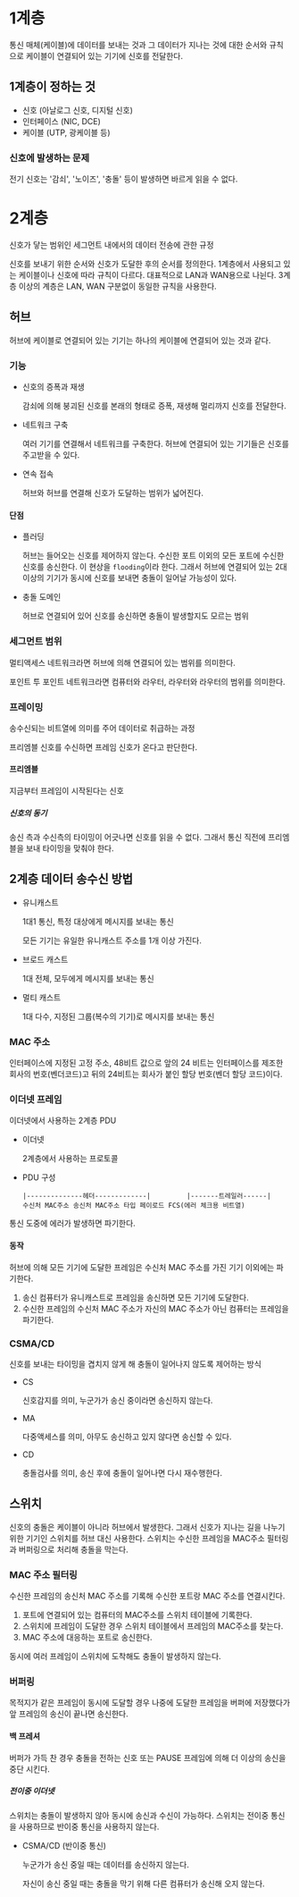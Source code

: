# 1계층

통신 매체(케이블)에 데이터를 보내는 것과 그 데이터가 지나는 것에 대한 순서와 규칙으로 케이블이 연결되어 있는 기기에 신호를 전달한다.

## 1계층이 정하는 것

- 신호 (아날로그 신호, 디지털 신호)
- 인터페이스 (NIC, DCE)
- 케이블 (UTP, 광케이블 등)

### 신호에 발생하는 문제

전기 신호는 '감쇠', '노이즈', '충돌' 등이 발생하면 바르게 읽을 수 없다.

# 2계층

신호가 닿는 범위인 세그먼트 내에서의 데이터 전송에 관한 규정

신호를 보내기 위한 순서와 신호가 도달한 후의 순서를 정의한다.
1계층에서 사용되고 있는 케이블이나 신호에 따라 규칙이 다르다. 대표적으로 LAN과 WAN용으로 나뉜다. 3계층 이상의 계층은 LAN, WAN 구분없이 동일한 규칙을 사용한다.

## 허브

허브에 케이블로 연결되어 있는 기기는 하나의 케이블에 연결되어 있는 것과 같다.

### 기능

- 신호의 증폭과 재생

  감쇠에 의해 붕괴된 신호를 본래의 형태로 증폭, 재생해 멀리까지 신호를 전달한다.

- 네트워크 구축

  여러 기기를 연결해서 네트워크를 구축한다. 허브에 연결되어 있는 기기들은 신호를 주고받을 수 있다.

- 연속 접속

  허브와 허브를 연결해 신호가 도달하는 범위가 넓어진다.

#### 단점

- 플러딩

  허브는 들어오는 신호를 제어하지 않는다. 수신한 포트 이외의 모든 포트에 수신한 신호를 송신한다. 이 현상을 `flooding`이라 한다. 그래서 허브에 연결되어 있는 2대 이상의 기기가 동시에 신호를 보내면 충돌이 일어날 가능성이 있다.

- 충돌 도메인

  허브로 연결되어 있어 신호를 송신하면 충돌이 발생할지도 모르는 범위

### 세그먼트 범위

멀티액세스 네트워크라면 허브에 의해 연결되어 있는 범위를 의미한다.

포인트 투 포인트 네트워크라면 컴퓨터와 라우터, 라우터와 라우터의 범위를 의미한다.

### 프레이밍

송수신되는 비트열에 의미를 주어 데이터로 취급하는 과정

프리엠블 신호를 수신하면 프레임 신호가 온다고 판단한다.

#### 프리엠블

지금부터 프레임이 시작된다는 신호

##### 신호의 동기

송신 측과 수신측의 타이밍이 어긋나면 신호를 읽을 수 없다. 그래서 통신 직전에 프리엠블을 보내 타이밍을 맞춰야 한다.

## 2계층 데이터 송수신 방법

- 유니캐스트

  1대1 통신, 특정 대상에게 메시지를 보내는 통신

  모든 기기는 유일한 유니캐스트 주소를 1개 이상 가진다.

- 브로드 캐스트

  1대 전체, 모두에게 메시지를 보내는 통신

- 멀티 캐스트

  1대 다수, 지정된 그룹(복수의 기기)로 메시지를 보내는 통신

### MAC 주소

인터페이스에 지정된 고정 주소, 48비트 값으로 앞의 24 비트는 인터페이스를 제조한 회사의 번호(벤더코드)고 뒤의 24비트는 회사가 붙인 할당 번호(벤더 할당 코드)이다.

### 이더넷 프레임

이더넷에서 사용하는 2계층 PDU

- 이더넷

  2계층에서 사용하는 프로토콜

- PDU 구성

  ```
  |--------------헤더-------------|         |-------트레일러------|
  수신처 MAC주소 송신처 MAC주소 타입 페이로드 FCS(에러 체크용 비트열)
  ```

통신 도중에 에러가 발생하면 파기한다.

#### 동작

허브에 의해 모든 기기에 도달한 프레임은 수신처 MAC 주소를 가진 기기 이외에는 파기한다.

1. 송신 컴퓨터가 유니캐스트로 프레임을 송신하면 모든 기기에 도달한다.
2. 수신한 프레임의 수신처 MAC 주소가 자신의 MAC 주소가 아닌 컴퓨터는 프레임을 파기한다.

### CSMA/CD

신호를 보내는 타이밍을 겹치지 않게 해 충돌이 일어나지 않도록 제어하는 방식

- CS

  신호감지를 의미, 누군가가 송신 중이라면 송신하지 않는다.

- MA

  다중액세스를 의미, 아무도 송신하고 있지 않다면 송신할 수 있다.

- CD

  충돌검사를 의미, 송신 후에 충돌이 일어나면 다시 재수행한다.

## 스위치

신호의 충돌은 케이블이 아니라 허브에서 발생한다.
그래서 신호가 지나는 길을 나누기 위한 기기인 스위치를 허브 대신 사용한다.
스위치는 수신한 프레임을 MAC주소 필터링과 버퍼링으로 처리해 충돌을 막는다.

### MAC 주소 필터링

수신한 프레임의 송신처 MAC 주소를 기록해 수신한 포트랑 MAC 주소를 연결시킨다.

1. 포트에 연결되어 있는 컴퓨터의 MAC주소를 스위치 테이블에 기록한다.
2. 스위치에 프레임이 도달한 경우 스위치 테이블에서 프레임의 MAC주소를 찾는다.
3. MAC 주소에 대응하는 포트로 송신한다.

동시에 여러 프레임이 스위치에 도착해도 충돌이 발생하지 않는다.

### 버퍼링

목적지가 같은 프레임이 동시에 도달할 경우 나중에 도달한 프레임을 버퍼에 저장했다가 앞 프레임의 송신이 끝나면 송신한다.

#### 백 프레셔

버퍼가 가득 찬 경우 충돌을 전하는 신호 또는 PAUSE 프레임에 의해 더 이상의 송신을 중단 시킨다.

##### 전이중 이더넷

스위치는 충돌이 발생하지 않아 동시에 송신과 수신이 가능하다.
스위치는 전이중 통신을 사용하므로 반이중 통신을 사용하지 않는다.

- CSMA/CD (반이중 통신)

  누군가가 송신 중일 때는 데이터를 송신하지 않는다.

  자신이 송신 중일 때는 충돌을 막기 위해 다른 컴퓨터가 송신해 오지 않는다.
